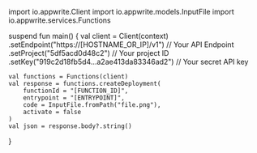 import io.appwrite.Client
import io.appwrite.models.InputFile
import io.appwrite.services.Functions

suspend fun main() {
    val client = Client(context)
      .setEndpoint("https://[HOSTNAME_OR_IP]/v1") // Your API Endpoint
      .setProject("5df5acd0d48c2") // Your project ID
      .setKey("919c2d18fb5d4...a2ae413da83346ad2") // Your secret API key

    val functions = Functions(client)
    val response = functions.createDeployment(
        functionId = "[FUNCTION_ID]",
        entrypoint = "[ENTRYPOINT]",
        code = InputFile.fromPath("file.png"),
        activate = false
    )
    val json = response.body?.string()
}